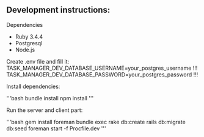## Development instructions:
Dependencies
- Ruby 3.4.4
- Postgresql
- Node.js

Create .env file and fill it:
TASK_MANAGER_DEV_DATABASE_USERNAME=your_postgres_username    !!!
TASK_MANAGER_DEV_DATABASE_PASSWORD=your_postgres_password    !!!


Install dependencies:

'''bash
bundle install
npm install
'''

Run the server and client part:

'''bash
gem install foreman
bundle exec rake db:create
rails db:migrate db:seed
foreman start -f Procfile.dev
'''